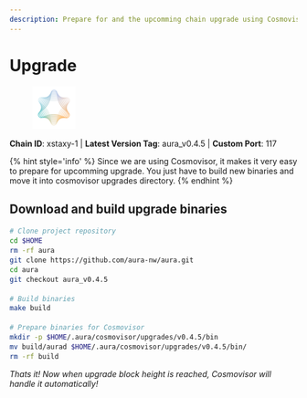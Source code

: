 ```yaml
---
description: Prepare for and the upcomming chain upgrade using Cosmovisor.
---
```


# Upgrade

<figure><img src="https://raw.githubusercontent.com/kj89/cosmos-images/main/logos/aura.png" alt=""><figcaption></figcaption></figure>

**Chain ID**: xstaxy-1 | **Latest Version Tag**: aura_v0.4.5 | **Custom Port**: 117

{% hint style='info' %}
Since we are using Cosmovisor, it makes it very easy to prepare for upcomming upgrade.
You just have to build new binaries and move it into cosmovisor upgrades directory.
{% endhint %}

## Download and build upgrade binaries

```bash
# Clone project repository
cd $HOME
rm -rf aura
git clone https://github.com/aura-nw/aura.git
cd aura
git checkout aura_v0.4.5

# Build binaries
make build

# Prepare binaries for Cosmovisor
mkdir -p $HOME/.aura/cosmovisor/upgrades/v0.4.5/bin
mv build/aurad $HOME/.aura/cosmovisor/upgrades/v0.4.5/bin/
rm -rf build
```

*Thats it! Now when upgrade block height is reached, Cosmovisor will handle it automatically!*
